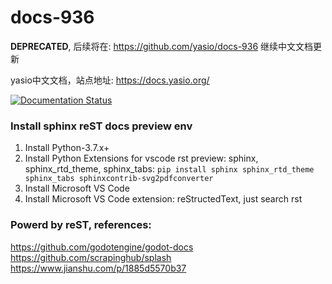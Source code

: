 # docs-936

**DEPRECATED**, 后续将在: https://github.com/yasio/docs-936 继续中文文档更新  

yasio中文文档，站点地址: https://docs.yasio.org/ 

[![Documentation Status](https://readthedocs.org/projects/yasio-docs/badge/?version=latest)](https://readthedocs.org/projects/yasio-docs/builds/)

### Install sphinx reST docs preview env
 1. Install Python-3.7.x+
 2. Install Python Extensions for vscode rst preview: sphinx, sphinx_rtd_theme, sphinx_tabs: ```pip install sphinx sphinx_rtd_theme sphinx_tabs sphinxcontrib-svg2pdfconverter``` 
 3. Install Microsoft VS Code  
 4. Install Microsoft VS Code extension: reStructedText, just search rst  

### Powerd by reST, references:  
  
https://github.com/godotengine/godot-docs  
https://github.com/scrapinghub/splash  
https://www.jianshu.com/p/1885d5570b37  
